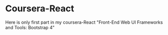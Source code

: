 # Coursera-React
Here is only first part in my coursera-React
"Front-End Web UI Frameworks and Tools: Bootstrap 4"
